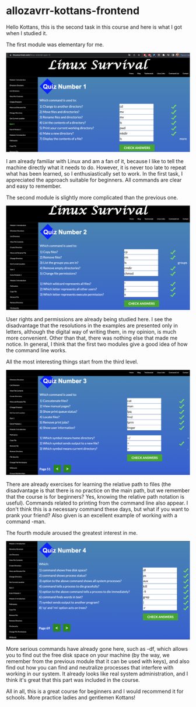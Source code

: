 # allozavrr-kottans-frontend

Hello Kottans, this is the second task in this course and here is what I got when I studied it.

The first module was elementary for me. 

![alt text](https://github.com/allozavrr/allozavrr-kottans-frontend/blob/main/02_Linux_CLI/%D0%A1%D0%BD%D0%B8%D0%BC%D0%BE%D0%BA%20%D1%8D%D0%BA%D1%80%D0%B0%D0%BD%D0%B0%202022-08-03%20%D0%B2%2021.29.25.png "The first module")

I am already familiar with Linux and am a fan of it, because I like to tell the machine directly what it needs to do. However, it is never too late to repeat what has been learned, so I enthusiastically set to work. In the first task, I appreciated the approach suitable for beginners. All commands are clear and easy to remember.

The second module is slightly more complicated than the previous one. 

![alt text](https://github.com/allozavrr/allozavrr-kottans-frontend/blob/main/02_Linux_CLI/%D0%A1%D0%BD%D0%B8%D0%BC%D0%BE%D0%BA%20%D1%8D%D0%BA%D1%80%D0%B0%D0%BD%D0%B0%202022-08-03%20%D0%B2%2021.40.57.png "The second module")

User rights and permissions are already being studied here. I see the disadvantage that the resolutions in the examples are presented only in letters, although the digital way of writing them, in my opinion, is much more convenient. Other than that, there was nothing else that made me notice. In general, I think that the first two modules give a good idea of ​​how the command line works.

All the most interesting things start from the third level. 

![alt text](https://github.com/allozavrr/allozavrr-kottans-frontend/blob/main/02_Linux_CLI/%D0%A1%D0%BD%D0%B8%D0%BC%D0%BE%D0%BA%20%D1%8D%D0%BA%D1%80%D0%B0%D0%BD%D0%B0%202022-08-03%20%D0%B2%2022.03.01.png "The third module")

There are already exercises for learning the relative path to files (the disadvantage is that there is no practice on the main path, but we remember that the course is for beginners? Yes, knowing the relative path notation is useful). Commands related to printing from the command line also appear. I don't think this is a necessary command these days, but what if you want to prank your friend? Also given is an excellent example of working with a command -man.

The fourth module aroused the greatest interest in me. 

![alt text](https://github.com/allozavrr/allozavrr-kottans-frontend/blob/main/02_Linux_CLI/%D0%A1%D0%BD%D0%B8%D0%BC%D0%BE%D0%BA%20%D1%8D%D0%BA%D1%80%D0%B0%D0%BD%D0%B0%202022-08-03%20%D0%B2%2022.13.53.png "The fourth module")

More serious commands have already gone here, such as -df, which allows you to find out the free disk space on your machine (by the way, we remember from the previous module that it can be used with keys), and also find out how you can find and neutralize processes that interfere with working in our system. It already looks like real system administration, and I think it's great that this part was included in the course.

All in all, this is a great course for beginners and I would recommend it for schools. More practice ladies and gentlemen Kottans!